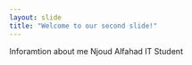 ```yaml
---
layout: slide
title: "Welcome to our second slide!"
---
```

Inforamtion about me
Njoud Alfahad IT Student 
